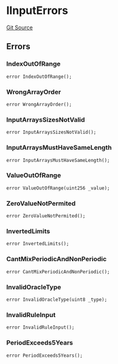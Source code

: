 # IInputErrors
[Git Source](https://github.com/thrackle-io/rules-engine/blob/5dd4d5c11842d5927a5d94b280633ba0762dc45b/src/common/IErrors.sol)


## Errors
### IndexOutOfRange

```solidity
error IndexOutOfRange();
```

### WrongArrayOrder

```solidity
error WrongArrayOrder();
```

### InputArraysSizesNotValid

```solidity
error InputArraysSizesNotValid();
```

### InputArraysMustHaveSameLength

```solidity
error InputArraysMustHaveSameLength();
```

### ValueOutOfRange

```solidity
error ValueOutOfRange(uint256 _value);
```

### ZeroValueNotPermited

```solidity
error ZeroValueNotPermited();
```

### InvertedLimits

```solidity
error InvertedLimits();
```

### CantMixPeriodicAndNonPeriodic

```solidity
error CantMixPeriodicAndNonPeriodic();
```

### InvalidOracleType

```solidity
error InvalidOracleType(uint8 _type);
```

### InvalidRuleInput

```solidity
error InvalidRuleInput();
```

### PeriodExceeds5Years

```solidity
error PeriodExceeds5Years();
```

